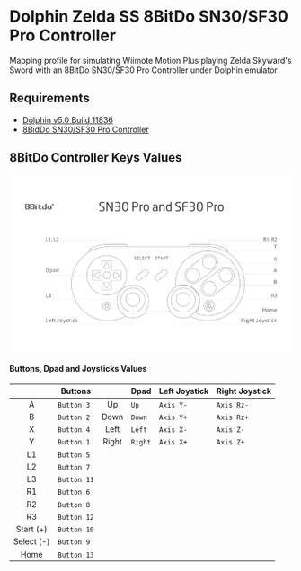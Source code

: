 # Dolphin Zelda SS 8BitDo SN30/SF30 Pro Controller

Mapping profile for simulating Wiimote Motion Plus playing Zelda Skyward's Sword with an 8BitDo SN30/SF30 Pro Controller under Dolphin emulator

## Requirements

- [Dolphin v5.0 Build 11836](https://dolphin-emu.org)
- [8BidDo SN30/SF30 Pro Controller](https://www.8bitdo.com/sn30-pro-g-classic-or-sn30-pro-sn/)

## 8BitDo Controller Keys Values

![SN30/SF30 Pro Controller Schema][8bitdocontroller]

[8bitdocontroller]: ./sn30pro-controller.png

#### Buttons, Dpad and Joysticks Values

|            | Buttons     |       | Dpad    | Left Joystick | Right Joystick |
| :--------: | ----------- | :---: | ------- | ------------- | -------------- |
|     A      | `Button 3`  |  Up   | `Up`    | `Axis Y-`     | `Axis Rz-`     |
|     B      | `Button 2`  | Down  | `Down`  | `Axis Y+`     | `Axis Rz+`     |
|     X      | `Button 4`  | Left  | `Left`  | `Axis X-`     | `Axis Z-`      |
|     Y      | `Button 1`  | Right | `Right` | `Axis X+`     | `Axis Z+`      |
|     L1     | `Button 5`  |
|     L2     | `Button 7`  |
|     L3     | `Button 11` |
|     R1     | `Button 6`  |
|     R2     | `Button 8`  |
|     R3     | `Button 12` |
| Start (+)  | `Button 10` |
| Select (-) | `Button 9`  |
|    Home    | `Button 13` |
